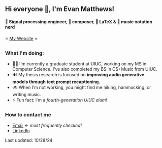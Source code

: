 ## Hi everyone 👋, I'm Evan Matthews!
#### 📶 Signal processing engineer, 🎹 composer, 📝 LaTeX & 🎵 music notation nerd

⭐️ [My Website](https://ematth.dev) ⭐️

 ### What I'm doing: 
 
- 🧑‍🎓 I’m currently a graduate student at UIUC, working on my MS in Computer Science. I've also completed my BS in CS+Music from UIUC.
- 🔊 My thesis research is focused on **improving audio generative models through text prompt recaptioning.**
- 🚲 When I'm not working, you might find me hiking, hammocking, or writing music.
- ⚡ Fun fact: I'm a *fourth-generation UIUC alum!*  
 
### How to contact me

- [Email](mailto:evanmm3@illinois.edu) <- *most frequently checked!*
- [LinkedIn](https://linkedin.com/in/ematth)

Last updated: 10/28/24
